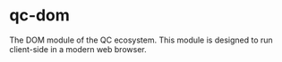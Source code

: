 # qc-dom
The DOM module of the QC ecosystem. This module is designed to run client-side in a modern web browser.
